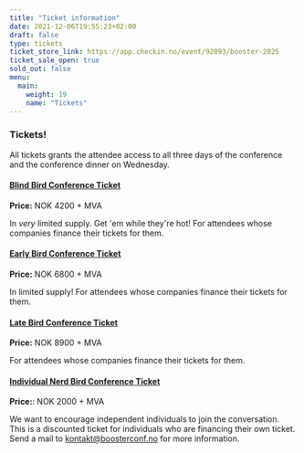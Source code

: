 ```yaml
---
title: "Ticket information"
date: 2021-12-06T19:55:23+02:00
draft: false
type: tickets
ticket_store_link: https://app.checkin.no/event/92093/booster-2025
ticket_sale_open: true
sold_out: false
menu:
  main:
    weight: 19
    name: "Tickets"
---
```


### Tickets!

All tickets grants the attendee access to all three days of the conference and the conference dinner on Wednesday.

#### [Blind Bird Conference Ticket](https://app.checkin.no/event/92093/booster-2025)

**Price:** NOK 4200 + MVA

In _very_ limited supply. Get 'em while they're hot! For attendees whose companies finance their tickets for them.

#### [Early Bird Conference Ticket](https://app.checkin.no/event/92093/booster-2025)

**Price:** NOK 6800 + MVA

In limited supply! For attendees whose companies finance their tickets for them.

#### [Late Bird Conference Ticket](https://app.checkin.no/event/92093/booster-2025)

**Price:** NOK 8900 + MVA

For attendees whose companies finance their tickets for them.

#### [Individual Nerd Bird Conference Ticket](https://app.checkin.no/event/92093/booster-2025)

**Price:**: NOK 2000 + MVA

We want to encourage independent individuals to join the conversation. This is a discounted ticket for individuals who are financing their own ticket. Send a mail to [kontakt@boosterconf.no](mailto:kontakt@boosterconf.no?subject=Individual%20conference%20ticket) for more information.
